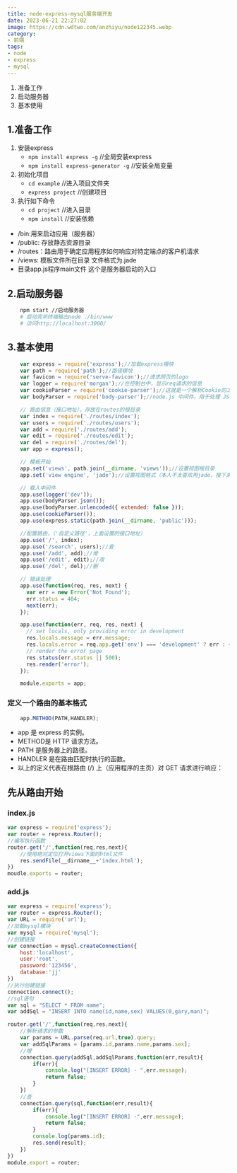 ```yaml
---
title: node-express-mysql服务端开发
date: 2023-06-21 22:27:02
image: https://cdn.wdtwo.com/anzhiyu/node122345.webp
category: 
- 前端
tags: 
- node
- express
- mysql
---
```

1. 准备工作
2. 启动服务器
3. 基本使用
<!--more-->
## 1.准备工作
1. 安装express
    - `npm install express -g`   //全局安装express
    - `npm install express-generator -g` //安装全局变量
2. 初始化项目
    - `cd example` //进入项目文件夹
    - `express project` //创建项目
3. 执行如下命令
    - `cd project` //进入目录
    - `npm install` //安装依赖
- /bin:用来启动应用（服务器）
- /public: 存放静态资源目录
- /routes：路由用于确定应用程序如何响应对特定端点的客户机请求
- /views: 模板文件所在目录 文件格式为.jade
- 目录app.js程序main文件 这个是服务器启动的入口

## 2.启动服务器
```bash
    npm start //启动服务器
    # 启动完毕终端输出node ./bin/www
    # 访问http://localhost:3000/
```
## 3.基本使用
```js
    var express = require('express');//加载express模块
    var path = require('path');//路径模块
    var favicon = require('serve-favicon');//请求网页的logo
    var logger = require('morgan');//在控制台中，显示req请求的信息
    var cookieParser = require('cookie-parser');//这就是一个解析Cookie的工具。通过req.cookies可以取到传过来的cookie，并把它们转成对象。
    var bodyParser = require('body-parser');//node.js 中间件，用于处理 JSON, Raw, Text 和 URL 编码的数据。

    // 路由信息（接口地址），存放在routes的根目录
    var index = require('./routes/index');
    var users = require('./routes/users');
    var add = require('./routes/add');
    var edit = require('./routes/edit');
    var del = require('./routes/del');
    var app = express();

    // 模板开始
    app.set('views', path.join(__dirname, 'views'));//设置视图根目录
    app.set('view engine', 'jade');//设置视图格式（本人不太喜欢用jade，接下来会交大家使用html格式的文件）

    // 载入中间件
    app.use(logger('dev'));
    app.use(bodyParser.json());
    app.use(bodyParser.urlencoded({ extended: false }));
    app.use(cookieParser());
    app.use(express.static(path.join(__dirname, 'public')));

    //配置路由，（'自定义路径'，上面设置的接口地址）
    app.use('/', index);
    app.use('/search', users);//查
    app.use('/add', add);//增
    app.use('/edit', edit);//改
    app.use('/del', del);//删

    // 错误处理
    app.use(function(req, res, next) {
      var err = new Error('Not Found');
      err.status = 404;
      next(err);
    });

    app.use(function(err, req, res, next) {
      // set locals, only providing error in development
      res.locals.message = err.message;
      res.locals.error = req.app.get('env') === 'development' ? err : {};
      // render the error page
      res.status(err.status || 500);
      res.render('error');
    });

    module.exports = app;
```
### 定义一个路由的基本格式
```javascript
    app.METHOD(PATH,HANDLER);
```
- app 是 express 的实例。
- METHOD是 HTTP 请求方法。
- PATH 是服务器上的路径。
- HANDLER 是在路由匹配时执行的函数。
- 以上的定义代表在根路由 (/) 上（应用程序的主页）对 GET 请求进行响应：

## 先从路由开始
### index.js
```javascript
var express = require('express');
var router = repress.Router();
//编写执行函数
router.get('/',function(req,res,next){
    //使用绝对定位打开views下面的html文件
    res.sendFile(__dirname__+'index.html');
})
moudle.exports = router;
```
### add.js
```javascript
var express = require('express');
var router = express.Router();
var URL = require('url');
//加载mysql模块
var mysql = require('mysql');
//创建链接
var connection = mysql.createConnection({
    host:'localhost',
    user:'root',
    password:'123456',
    database:'jj'
})
//执行创建链接
connection.connect();
//sql语句
var sql = "SELECT * FROM name";
var addSql = "INSERT INTO name(id,name,sex) VALUES(0,gary,man)";

router.get('/',function(req,res,next){
    //解析请求的参数
    var params = URL.parse(req.url,true).query;
    var addSqlParams = [params.id,params.name,params.sex];
    //增
    connection.query(addSql,addSqlParams,function(err,result){
        if(err){
            console.log("[INSERT ERROR] - ",err.message);
            return false;
        }
    })
    //查
    connection.query(sql,function(err,result){
        if(err){
            console.log("[INSERT ERROR] -",err.message);
            return false;
        }
        console.log(params.id);
        res.send(result);
    })
})
module.export = router;
```
